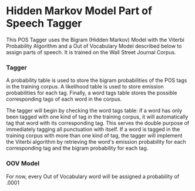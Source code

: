 # Hidden Markov Model Part of Speech Tagger

This POS Tagger uses the Bigram (Hidden Markov) Model with the Viterbi Probability Algorithm and a Out of Vocabulary Model described below
to assign parts of speech. It is trained on the Wall Street Journal Corpus.

### Tagger
A probability table is used to store the bigram probabilities of the POS tags in the training corpus. A likelihood table is used to store emission probabilities for each tag. Finally, a word tags table stores the possible corresponding tags of each word in the corpus. 

The tagger will begin by checking the word tags table: if a word has only been tagged with one kind of tag in the training corpus, it will automatically tag that word with its corresponding tag. This serves the double purpose of immediately tagging all punctuation with itself. If a word is tagged in the training corpus with more than one kind of tag, the tagger will implement the Viterbi algorithm by retrieving the word's emission probability for each corresponding tag and the bigram probability for each tag.

### OOV Model
For now, every Out of Vocabulary word will be assigned a probability of .0001